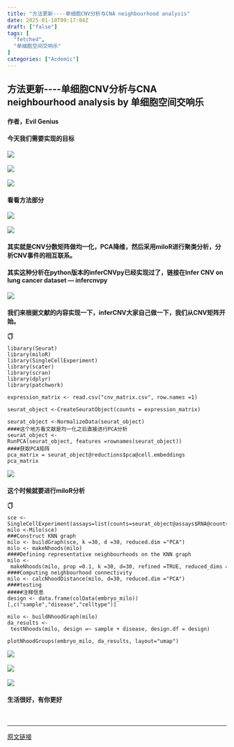 ```yaml
---
title: "方法更新----单细胞CNV分析与CNA neighbourhood analysis"
date: 2025-01-10T09:17:04Z
draft: ["false"]
tags: [
  "fetched",
  "单细胞空间交响乐"
]
categories: ["Acdemic"]
---
```

方法更新----单细胞CNV分析与CNA neighbourhood analysis by 单细胞空间交响乐
------
<div><h4><span leaf="">作者，Evil Genius</span></h4><h4><span leaf="">今天我们需要实现的目标</span></h4><section nodeleaf=""><img data-imgfileid="100010657" data-type="other" data-ratio="0.9796296296296296" data-w="1080" data-src="https://mmbiz.qpic.cn/mmbiz_jpg/srXAibe95Mmk9aa4zj4mhZP8MphuNFA9fauqJeZ1DJW4mbJjtyMpHIhniaWvUmvufWNXa6hR8hItD5ZcomXQqYxw/640?wx_fmt=other&amp;from=appmsg" src="https://mmbiz.qpic.cn/mmbiz_jpg/srXAibe95Mmk9aa4zj4mhZP8MphuNFA9fauqJeZ1DJW4mbJjtyMpHIhniaWvUmvufWNXa6hR8hItD5ZcomXQqYxw/640?wx_fmt=other&amp;from=appmsg"></section><section><br></section><section nodeleaf=""><img data-imgfileid="100010665" data-type="other" data-ratio="1.2972222222222223" data-w="1080" data-src="https://mmbiz.qpic.cn/mmbiz_jpg/srXAibe95Mmk9aa4zj4mhZP8MphuNFA9f2SSyFQYicymYg5oFx4NDJjPhia5vpDsqlGrhY2ReIuNK1mCB1HQeSh4w/640?wx_fmt=other&amp;from=appmsg" src="https://mmbiz.qpic.cn/mmbiz_jpg/srXAibe95Mmk9aa4zj4mhZP8MphuNFA9f2SSyFQYicymYg5oFx4NDJjPhia5vpDsqlGrhY2ReIuNK1mCB1HQeSh4w/640?wx_fmt=other&amp;from=appmsg"></section><section><br></section><section nodeleaf=""><img data-imgfileid="100010656" data-type="other" data-ratio="1.0435185185185185" data-w="1080" data-src="https://mmbiz.qpic.cn/mmbiz_jpg/srXAibe95Mmk9aa4zj4mhZP8MphuNFA9fUC1PpFiaO0CIvth8kTTtvdyaHvvpZPLfzQIFIOPDW6LBcpqjkVrVjMA/640?wx_fmt=other&amp;from=appmsg" src="https://mmbiz.qpic.cn/mmbiz_jpg/srXAibe95Mmk9aa4zj4mhZP8MphuNFA9fUC1PpFiaO0CIvth8kTTtvdyaHvvpZPLfzQIFIOPDW6LBcpqjkVrVjMA/640?wx_fmt=other&amp;from=appmsg"></section><h4><span leaf="">看看方法部分</span></h4><section nodeleaf=""><img data-imgfileid="100010658" data-type="other" data-ratio="1.0790322580645162" data-w="620" data-src="https://mmbiz.qpic.cn/mmbiz_jpg/srXAibe95Mmk9aa4zj4mhZP8MphuNFA9fTibkc0OK8MDp9kOn6qhGCNE5opPqmSa4RQkNp3kjbjsWMIXXK5E6vaw/640?wx_fmt=other&amp;from=appmsg" src="https://mmbiz.qpic.cn/mmbiz_jpg/srXAibe95Mmk9aa4zj4mhZP8MphuNFA9fTibkc0OK8MDp9kOn6qhGCNE5opPqmSa4RQkNp3kjbjsWMIXXK5E6vaw/640?wx_fmt=other&amp;from=appmsg"></section><section><br></section><section nodeleaf=""><img data-imgfileid="100010655" data-type="other" data-ratio="0.5122349102773246" data-w="613" data-src="https://mmbiz.qpic.cn/mmbiz_jpg/srXAibe95Mmk9aa4zj4mhZP8MphuNFA9fiaqqxCaSzIgKib87iaVArCCv9pAibVoBKIKMh9QCOrau6jnHflg6yeuyHg/640?wx_fmt=other&amp;from=appmsg" src="https://mmbiz.qpic.cn/mmbiz_jpg/srXAibe95Mmk9aa4zj4mhZP8MphuNFA9fiaqqxCaSzIgKib87iaVArCCv9pAibVoBKIKMh9QCOrau6jnHflg6yeuyHg/640?wx_fmt=other&amp;from=appmsg"></section><h4><span leaf="">其实就是CNV分数矩阵做均一化，PCA降维，然后采用miloR进行聚类分析，分析CNV事件的相互联系。</span></h4><h4><span leaf="">其实这种分析在python版本的inferCNVpy已经实现过了，链接在</span><span leaf="">Infer CNV on lung cancer dataset — infercnvpy</span></h4><section nodeleaf=""><img data-imgfileid="100010660" data-type="other" data-ratio="0.4535175879396985" data-w="796" data-src="https://mmbiz.qpic.cn/mmbiz_jpg/srXAibe95Mmk9aa4zj4mhZP8MphuNFA9fqPeh9uhaXzFjezZMMqDM57UOm28nKFRichaicnvYAaec1yOXicA04oBSw/640?wx_fmt=other&amp;from=appmsg" src="https://mmbiz.qpic.cn/mmbiz_jpg/srXAibe95Mmk9aa4zj4mhZP8MphuNFA9fqPeh9uhaXzFjezZMMqDM57UOm28nKFRichaicnvYAaec1yOXicA04oBSw/640?wx_fmt=other&amp;from=appmsg"></section><h4><span leaf="">我们来根据文献的内容实现一下，inferCNV大家自己做一下，我们从CNV矩阵开始。</span></h4><p><i aria-label="icon: copy"><svg viewbox="64 64 896 896" focusable="false" data-icon="copy" width="1em" height="1em" fill="currentColor" aria-hidden="true"><path d="M832 64H296c-4.4 0-8 3.6-8 8v56c0 4.4 3.6 8 8 8h496v688c0 4.4 3.6 8 8 8h56c4.4 0 8-3.6 8-8V96c0-17.7-14.3-32-32-32zM704 192H192c-17.7 0-32 14.3-32 32v530.7c0 8.5 3.4 16.6 9.4 22.6l173.3 173.3c2.2 2.2 4.7 4 7.4 5.5v1.9h4.2c3.5 1.3 7.2 2 11 2H704c17.7 0 32-14.3 32-32V224c0-17.7-14.3-32-32-32zM350 856.2L263.9 770H350v86.2zM664 888H414V746c0-22.1-17.9-40-40-40H232V264h432v624z"></path></svg></i></p><pre><code><span><span leaf="">libarary</span></span><span><span leaf="">(</span></span><span leaf="">Seurat</span><span><span leaf="">)</span></span><br><span><span leaf="">library</span></span><span><span leaf="">(</span></span><span leaf="">miloR</span><span><span leaf="">)</span></span><br><span><span leaf="">library</span></span><span><span leaf="">(</span></span><span leaf="">SingleCellExperiment</span><span><span leaf="">)</span></span><br><span><span leaf="">library</span></span><span><span leaf="">(</span></span><span leaf="">scater</span><span><span leaf="">)</span></span><br><span><span leaf="">library</span></span><span><span leaf="">(</span></span><span leaf="">scran</span><span><span leaf="">)</span></span><br><span><span leaf="">library</span></span><span><span leaf="">(</span></span><span leaf="">dplyr</span><span><span leaf="">)</span></span><br><span><span leaf="">library</span></span><span><span leaf="">(</span></span><span leaf="">patchwork</span><span><span leaf="">)</span></span><br><br><span leaf="">expression_matrix </span><span><span leaf="">&lt;</span></span><span><span leaf="">-</span></span><span leaf=""> read</span><span><span leaf="">.</span></span><span><span leaf="">csv</span></span><span><span leaf="">(</span></span><span><span leaf="">"cnv_matrix.csv"</span></span><span><span leaf="">,</span></span><span leaf=""> row</span><span><span leaf="">.</span></span><span leaf="">names </span><span><span leaf="">=</span></span><span><span leaf="">1</span></span><span><span leaf="">)</span></span><br><br><span leaf="">seurat_object </span><span><span leaf="">&lt;</span></span><span><span leaf="">-</span></span><span><span leaf="">CreateSeuratObject</span></span><span><span leaf="">(</span></span><span leaf="">counts </span><span><span leaf="">=</span></span><span leaf=""> expression_matrix</span><span><span leaf="">)</span></span><br><br><span leaf="">seurat_object </span><span><span leaf="">&lt;</span></span><span><span leaf="">-</span></span><span><span leaf="">NormalizeData</span></span><span><span leaf="">(</span></span><span leaf="">seurat_object</span><span><span leaf="">)</span></span><br><span leaf="">####这个地方看文献是均一化之后直接进行PCA分析</span><br><span leaf="">seurat_object </span><span><span leaf="">&lt;</span></span><span><span leaf="">-</span></span><span><span leaf="">RunPCA</span></span><span><span leaf="">(</span></span><span leaf="">seurat_object</span><span><span leaf="">,</span></span><span leaf=""> features </span><span><span leaf="">=</span></span><span><span leaf="">rownames</span></span><span><span leaf="">(</span></span><span leaf="">seurat_object</span><span><span leaf="">)</span></span><span><span leaf="">)</span></span><br><span leaf="">####获取PCA矩阵</span><br><span leaf="">pca_matrix </span><span><span leaf="">=</span></span><span leaf=""> seurat_object</span><span><span leaf="">@reductions</span></span><span leaf="">$pca</span><span><span leaf="">@cell</span></span><span><span leaf="">.</span></span><span leaf="">embeddings</span><br><span leaf="">pca_matrix</span><br><span aria-hidden="true"><span></span><span></span><span></span><span></span><span></span><span></span><span></span><span></span><span></span><span></span><span></span><span></span><span></span><span></span><span></span><span></span><span></span><span></span></span></code></pre><section nodeleaf=""><img data-imgfileid="100010662" data-type="other" data-ratio="0.5847255369928401" data-w="838" data-src="https://mmbiz.qpic.cn/mmbiz_jpg/srXAibe95Mmk9aa4zj4mhZP8MphuNFA9ffOc0lcxT2e7z2VR8ZiceWSkH7yUNkHmAfU2dYAuYzQOsQa1icKIeypPg/640?wx_fmt=other&amp;from=appmsg" src="https://mmbiz.qpic.cn/mmbiz_jpg/srXAibe95Mmk9aa4zj4mhZP8MphuNFA9ffOc0lcxT2e7z2VR8ZiceWSkH7yUNkHmAfU2dYAuYzQOsQa1icKIeypPg/640?wx_fmt=other&amp;from=appmsg"></section><h4><span leaf="">这个时候就要进行miloR分析</span></h4><p><i aria-label="icon: copy"><svg viewbox="64 64 896 896" focusable="false" data-icon="copy" width="1em" height="1em" fill="currentColor" aria-hidden="true"><path d="M832 64H296c-4.4 0-8 3.6-8 8v56c0 4.4 3.6 8 8 8h496v688c0 4.4 3.6 8 8 8h56c4.4 0 8-3.6 8-8V96c0-17.7-14.3-32-32-32zM704 192H192c-17.7 0-32 14.3-32 32v530.7c0 8.5 3.4 16.6 9.4 22.6l173.3 173.3c2.2 2.2 4.7 4 7.4 5.5v1.9h4.2c3.5 1.3 7.2 2 11 2H704c17.7 0 32-14.3 32-32V224c0-17.7-14.3-32-32-32zM350 856.2L263.9 770H350v86.2zM664 888H414V746c0-22.1-17.9-40-40-40H232V264h432v624z"></path></svg></i></p><pre><code><span leaf="">sce </span><span><span leaf="">&lt;</span></span><span><span leaf="">-</span></span><span><span leaf="">SingleCellExperiment</span></span><span><span leaf="">(</span></span><span leaf="">assays</span><span><span leaf="">=</span></span><span leaf="">list</span><span><span leaf="">(</span></span><span leaf="">counts</span><span><span leaf="">=</span></span><span leaf="">seurat_object</span><span><span leaf="">@assays</span></span><span><span leaf="">$RNA</span></span><span><span leaf="">@counts</span></span><span><span leaf="">,</span></span><span leaf=""> logcounts</span><span><span leaf="">=</span></span><span leaf="">seurat_object</span><span><span leaf="">@assays</span></span><span><span leaf="">$RNA</span></span><span><span leaf="">@data</span></span><span><span leaf="">)</span></span><span><span leaf="">,</span></span><span leaf="">reducedDims</span><span><span leaf="">=</span></span><span><span leaf="">SimpleList</span></span><span><span leaf="">(</span></span><span><span leaf="">PCA</span></span><span><span leaf="">=</span></span><span leaf="">seurat_object</span><span><span leaf="">@reductions</span></span><span><span leaf="">$pca</span></span><span><span leaf="">@cell</span></span><span><span leaf="">.</span></span><span leaf="">embeddings</span><span><span leaf="">)</span></span><span><span leaf="">)</span></span><br><span leaf="">milo </span><span><span leaf="">&lt;</span></span><span><span leaf="">-</span></span><span><span leaf="">Milo</span></span><span><span leaf="">(</span></span><span leaf="">sce</span><span><span leaf="">)</span></span><br><span><span leaf="">###Construct KNN graph</span></span><br><span leaf="">milo </span><span><span leaf="">&lt;</span></span><span><span leaf="">-</span></span><span leaf=""> buildGraph</span><span><span leaf="">(</span></span><span leaf="">sce</span><span><span leaf="">,</span></span><span leaf=""> k </span><span><span leaf="">=</span></span><span><span leaf="">30</span></span><span><span leaf="">,</span></span><span leaf=""> d </span><span><span leaf="">=</span></span><span><span leaf="">30</span></span><span><span leaf="">,</span></span><span leaf=""> reduced</span><span><span leaf="">.</span></span><span leaf="">dim </span><span><span leaf="">=</span></span><span><span leaf="">"PCA"</span></span><span><span leaf="">)</span></span><br><span leaf="">milo </span><span><span leaf="">&lt;</span></span><span><span leaf="">-</span></span><span leaf=""> makeNhoods</span><span><span leaf="">(</span></span><span leaf="">milo</span><span><span leaf="">)</span></span><br><span><span leaf="">####Defining representative neighbourhoods on the KNN graph</span></span><br><span leaf="">milo </span><span><span leaf="">&lt;</span></span><span><span leaf="">-</span></span><span leaf=""> makeNhoods</span><span><span leaf="">(</span></span><span leaf="">milo</span><span><span leaf="">,</span></span><span leaf=""> prop </span><span><span leaf="">=</span></span><span><span leaf="">0.1</span></span><span><span leaf="">,</span></span><span leaf=""> k </span><span><span leaf="">=</span></span><span><span leaf="">30</span></span><span><span leaf="">,</span></span><span leaf=""> d</span><span><span leaf="">=</span></span><span><span leaf="">30</span></span><span><span leaf="">,</span></span><span leaf=""> refined </span><span><span leaf="">=</span></span><span><span leaf="">TRUE</span></span><span><span leaf="">,</span></span><span leaf=""> reduced_dims </span><span><span leaf="">=</span></span><span><span leaf="">"PCA"</span></span><span><span leaf="">)</span></span><br><span><span leaf="">####Computing neighbourhood connectivity</span></span><br><span leaf="">milo </span><span><span leaf="">&lt;</span></span><span><span leaf="">-</span></span><span leaf=""> calcNhoodDistance</span><span><span leaf="">(</span></span><span leaf="">milo</span><span><span leaf="">,</span></span><span leaf=""> d</span><span><span leaf="">=</span></span><span><span leaf="">30</span></span><span><span leaf="">,</span></span><span leaf=""> reduced</span><span><span leaf="">.</span></span><span leaf="">dim </span><span><span leaf="">=</span></span><span><span leaf="">"PCA"</span></span><span><span leaf="">)</span></span><br><span><span leaf="">####testing</span></span><br><span><span leaf="">#####注释信息</span></span><br><span leaf="">design </span><span><span leaf="">&lt;</span></span><span><span leaf="">-</span></span><span leaf=""> data</span><span><span leaf="">.</span></span><span leaf="">frame</span><span><span leaf="">(</span></span><span leaf="">colData</span><span><span leaf="">(</span></span><span leaf="">embryo_milo</span><span><span leaf="">)</span></span><span><span leaf="">)</span></span><span><span leaf="">[</span></span><span><span leaf="">,</span></span><span leaf="">c</span><span><span leaf="">(</span></span><span><span leaf="">"sample"</span></span><span><span leaf="">,</span></span><span><span leaf="">"disease"</span></span><span><span leaf="">,</span></span><span><span leaf="">"celltype"</span></span><span><span leaf="">)</span></span><span><span leaf="">]</span></span><br><br><span leaf="">milo </span><span><span leaf="">&lt;</span></span><span><span leaf="">-</span></span><span leaf=""> buildNhoodGraph</span><span><span leaf="">(</span></span><span leaf="">milo</span><span><span leaf="">)</span></span><br><span leaf="">da_results </span><span><span leaf="">&lt;</span></span><span><span leaf="">-</span></span><span leaf=""> testNhoods</span><span><span leaf="">(</span></span><span leaf="">milo</span><span><span leaf="">,</span></span><span leaf=""> design </span><span><span leaf="">=</span></span><span><span leaf="">~</span></span><span leaf=""> sample </span><span><span leaf="">+</span></span><span leaf=""> disease</span><span><span leaf="">,</span></span><span leaf=""> design</span><span><span leaf="">.</span></span><span leaf="">df </span><span><span leaf="">=</span></span><span leaf=""> design</span><span><span leaf="">)</span></span><br><br><span leaf="">plotNhoodGroups</span><span><span leaf="">(</span></span><span leaf="">embryo_milo</span><span><span leaf="">,</span></span><span leaf=""> da_results</span><span><span leaf="">,</span></span><span leaf=""> layout</span><span><span leaf="">=</span></span><span><span leaf="">"umap"</span></span><span><span leaf="">)</span></span><br><span aria-hidden="true"><span></span><span></span><span></span><span></span><span></span><span></span><span></span><span></span><span></span><span></span><span></span><span></span><span></span><span></span><span></span><span></span><span></span></span></code></pre><section nodeleaf=""><img data-imgfileid="100010664" data-type="other" data-ratio="1" data-w="1080" data-src="https://mmbiz.qpic.cn/mmbiz_jpg/srXAibe95Mmk9aa4zj4mhZP8MphuNFA9fIEkS9ibcn0QkyoGWjqfZQXTPnlqYKXwx7lU3yL5iauDs2F4vnO2mM1Qw/640?wx_fmt=other&amp;from=appmsg" src="https://mmbiz.qpic.cn/mmbiz_jpg/srXAibe95Mmk9aa4zj4mhZP8MphuNFA9fIEkS9ibcn0QkyoGWjqfZQXTPnlqYKXwx7lU3yL5iauDs2F4vnO2mM1Qw/640?wx_fmt=other&amp;from=appmsg"></section><section><br></section><section nodeleaf=""><img data-imgfileid="100010663" data-type="other" data-ratio="0.4896103896103896" data-w="770" data-src="https://mmbiz.qpic.cn/mmbiz_jpg/srXAibe95Mmk9aa4zj4mhZP8MphuNFA9fAEVVYtxLLhJjOCRFAnslaYk0B8ZNkKLbG4dDZWcwYiblAnnibic0lDYSw/640?wx_fmt=other&amp;from=appmsg" src="https://mmbiz.qpic.cn/mmbiz_jpg/srXAibe95Mmk9aa4zj4mhZP8MphuNFA9fAEVVYtxLLhJjOCRFAnslaYk0B8ZNkKLbG4dDZWcwYiblAnnibic0lDYSw/640?wx_fmt=other&amp;from=appmsg"></section><section><br></section><section nodeleaf=""><img data-imgfileid="100010661" data-type="other" data-ratio="0.46846846846846846" data-w="777" data-src="https://mmbiz.qpic.cn/mmbiz_jpg/srXAibe95Mmk9aa4zj4mhZP8MphuNFA9fiakSib7YhaJap1gyiarBnwZKXbzicibPRnNa8Vj8sia9z6IQNVr3Hx9Q8vNA/640?wx_fmt=other&amp;from=appmsg" src="https://mmbiz.qpic.cn/mmbiz_jpg/srXAibe95Mmk9aa4zj4mhZP8MphuNFA9fiakSib7YhaJap1gyiarBnwZKXbzicibPRnNa8Vj8sia9z6IQNVr3Hx9Q8vNA/640?wx_fmt=other&amp;from=appmsg"></section><h4><span leaf="">生活很好，有你更好</span></h4><section><span leaf=""><br></span></section><p><mp-style-type data-value="3"></mp-style-type></p></div>  
<hr>
<a href="https://mp.weixin.qq.com/s/xieje9MOGyHIvp0t-EbQ1A",target="_blank" rel="noopener noreferrer">原文链接</a>
